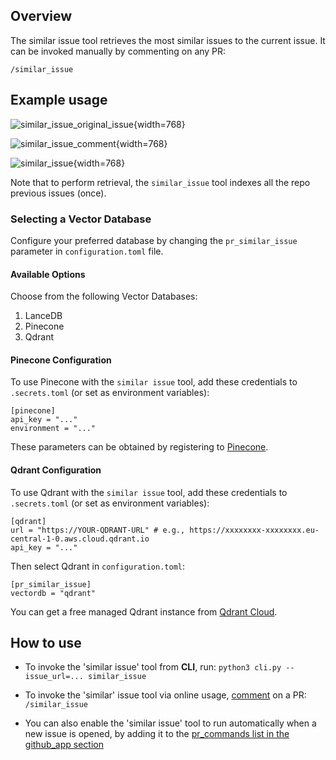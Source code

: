 ## Overview

The similar issue tool retrieves the most similar issues to the current issue.
It can be invoked manually by commenting on any PR:

```
/similar_issue
```

## Example usage

![similar_issue_original_issue](https://codium.ai/images/pr_agent/similar_issue_original_issue.png){width=768}

![similar_issue_comment](https://codium.ai/images/pr_agent/similar_issue_comment.png){width=768}

![similar_issue](https://codium.ai/images/pr_agent/similar_issue.png){width=768}

Note that to perform retrieval, the `similar_issue` tool indexes all the repo previous issues (once).

### Selecting a Vector Database

Configure your preferred database by changing the `pr_similar_issue` parameter in `configuration.toml` file.

#### Available Options

Choose from the following Vector Databases:

1. LanceDB
2. Pinecone
3. Qdrant

#### Pinecone Configuration

To use Pinecone with the `similar issue` tool, add these credentials to `.secrets.toml` (or set as environment variables):

```
[pinecone]
api_key = "..."
environment = "..."
```

These parameters can be obtained by registering to [Pinecone](https://app.pinecone.io/?sessionType=signup/).

#### Qdrant Configuration

To use Qdrant with the `similar issue` tool, add these credentials to `.secrets.toml` (or set as environment variables):

```
[qdrant]
url = "https://YOUR-QDRANT-URL" # e.g., https://xxxxxxxx-xxxxxxxx.eu-central-1-0.aws.cloud.qdrant.io
api_key = "..."
```

Then select Qdrant in `configuration.toml`:

```
[pr_similar_issue]
vectordb = "qdrant"
```

You can get a free managed Qdrant instance from [Qdrant Cloud](https://cloud.qdrant.io/).

## How to use

- To invoke the 'similar issue' tool from **CLI**, run:
`python3 cli.py --issue_url=... similar_issue`

- To invoke the 'similar' issue tool via online usage, [comment](https://github.com/Codium-ai/pr-agent/issues/178#issuecomment-1716934893) on a PR:
`/similar_issue`

- You can also enable the 'similar issue' tool to run automatically when a new issue is opened, by adding it to the [pr_commands list in the github_app section](https://github.com/Codium-ai/pr-agent/blob/main/pr_agent/settings/configuration.toml#L66)
